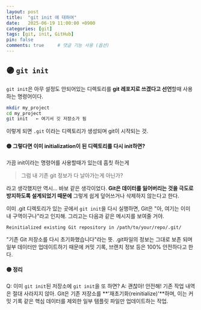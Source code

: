 ```yaml
---
layout: post
title:  "git init 에 대하여"
date:   2025-06-19 11:00:00 +0900
categories: [git]
tags: [git, init, GitHub]
pin: false
comments: true     # 댓글 기능 사용 (옵션)
---
```


## 🟣 `git init`
``git init``은 아무 설정도 안되어있는 디렉토리를 **git 레포지로 쓰겠다고 선언**할때 사용하는 명령어이다.

```bash
mkdir my_project
cd my_project
git init   ← 여기서 깃 저장소가 됨
```
이렇게 되면 `.git` 이라는 디렉토리가 생성되며 git이 시작되는 것.


#### 🟡 그렇다면 이미 initialization이 된 디렉토리를 다시 init하면?

가끔 init이라는 명령어를 사용할때가 있는데 흠칫 하는게 
> 그럼 내 기존 git 정보가 다 날아가는게 아닌가?

라고 생각했지만 역시... 바보 같은 생각이었다. **Git은 데이터를 잃어버리는 것을 극도로 방지하도록 설계되었기 때문에** 그렇게 쉽게 덮어쓰거나 삭제하지 않는다고 한다.

이미 .git 디렉토리가 있는 곳에서 `git init`을 다시 실행하면, Git은 "아, 여기는 이미 내 구역이구나"라고 인지해. 그리고는 다음과 같은 메시지를 보여줄 거야.
```bash
Reinitialized existing Git repository in /path/to/your/repo/.git/
```
"기존 Git 저장소를 다시 초기화했습니다"라는 뜻. .git파일의 정보는 그대로 보존 되며 일부 데이터만 업데이트하기 때문에 커밋 기록, 브랜치 정보 등은 100% 안전하다고 한다.


#### 🟡 정리
Q: 이미 `git init`된 저장소에 `git init`을 또 하면?
A: 괜찮아! 안전해! 기존 작업 내역은 절대 사라지지 않아. Git은 기존 저장소를 **'재초기화(reinitialize)'**하며, 이는 커밋 기록 같은 핵심 데이터를 제외한 일부 템플릿 파일만 업데이트하는 작업.
